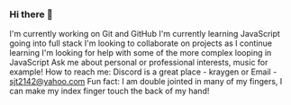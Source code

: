 ### Hi there 👋

<!--
**Stevietl3/Stevietl3** is a ✨ _special_ ✨ repository because its `README.md` (this file) appears on your GitHub profile.

Here are some ideas to get you started:

- 🔭 I’m currently working on ...
- 🌱 I’m currently learning ...
- 👯 I’m looking to collaborate on ...
- 🤔 I’m looking for help with ...
- 💬 Ask me about ...
- 📫 How to reach me: ...
- 😄 Pronouns: ...
- ⚡ Fun fact: ...
-->
I'm currently working on Git and GitHub
I'm currently learning JavaScript going into full stack
I'm looking to collaborate on projects as I continue learning
I'm looking for help with some of the more complex looping in JavaScript
Ask me about personal or professional interests, music for example!
How to reach me: Discord is a great place - kraygen or Email - sjt2142@yahoo.com
Fun fact: I am double jointed in many of my fingers, I can make my index finger touch the back of my hand!
